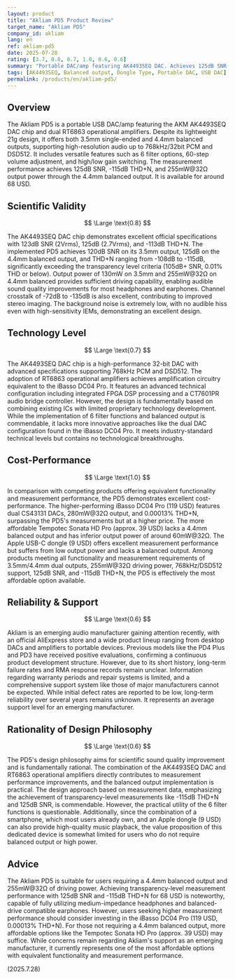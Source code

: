 ```yaml
---
layout: product
title: "Akliam PD5 Product Review"
target_name: "Akliam PD5"
company_id: akliam
lang: en
ref: akliam-pd5
date: 2025-07-28
rating: [3.7, 0.8, 0.7, 1.0, 0.6, 0.6]
summary: "Portable DAC/amp featuring AK4493SEQ DAC. Achieves 125dB SNR, -115dB THD+N measurement performance with 255mW@32Ω output in lightweight design"
tags: [AK4493SEQ, Balanced output, Dongle Type, Portable DAC, USB DAC]
permalink: /products/en/akliam-pd5/
---
```

## Overview

The Akliam PD5 is a portable USB DAC/amp featuring the AKM AK4493SEQ DAC chip and dual RT6863 operational amplifiers. Despite its lightweight 21g design, it offers both 3.5mm single-ended and 4.4mm balanced outputs, supporting high-resolution audio up to 768kHz/32bit PCM and DSD512. It includes versatile features such as 6 filter options, 60-step volume adjustment, and high/low gain switching. The measurement performance achieves 125dB SNR, -115dB THD+N, and 255mW@32Ω output power through the 4.4mm balanced output. It is available for around 68 USD.

## Scientific Validity

$$ \Large \text{0.8} $$

The AK4493SEQ DAC chip demonstrates excellent official specifications with 123dB SNR (2Vrms), 125dB (2.7Vrms), and -113dB THD+N. The implemented PD5 achieves 120dB SNR on its 3.5mm output, 125dB on the 4.4mm balanced output, and THD+N ranging from -108dB to -115dB, significantly exceeding the transparency level criteria (105dB+ SNR, 0.01% THD or below). Output power of 130mW on 3.5mm and 255mW@32Ω on 4.4mm balanced provides sufficient driving capability, enabling audible sound quality improvements for most headphones and earphones. Channel crosstalk of -72dB to -135dB is also excellent, contributing to improved stereo imaging. The background noise is extremely low, with no audible hiss even with high-sensitivity IEMs, demonstrating an excellent design.

## Technology Level

$$ \Large \text{0.7} $$

The AK4493SEQ DAC chip is a high-performance 32-bit DAC with advanced specifications supporting 768kHz PCM and DSD512. The adoption of RT6863 operational amplifiers achieves amplification circuitry equivalent to the iBasso DC04 Pro. It features an advanced technical configuration including integrated FPGA DSP processing and a CT7601PR audio bridge controller. However, the design is fundamentally based on combining existing ICs with limited proprietary technology development. While the implementation of 6 filter functions and balanced output is commendable, it lacks more innovative approaches like the dual DAC configuration found in the iBasso DC04 Pro. It meets industry-standard technical levels but contains no technological breakthroughs.

## Cost-Performance

$$ \Large \text{1.0} $$

In comparison with competing products offering equivalent functionality and measurement performance, the PD5 demonstrates excellent cost-performance. The higher-performing iBasso DC04 Pro (119 USD) features dual CS43131 DACs, 280mW@32Ω output, and 0.00013% THD+N, surpassing the PD5's measurements but at a higher price. The more affordable Tempotec Sonata HD Pro (approx. 39 USD) lacks a 4.4mm balanced output and has inferior output power of around 60mW@32Ω. The Apple USB-C dongle (9 USD) offers excellent measurement performance but suffers from low output power and lacks a balanced output. Among products meeting all functionality and measurement requirements of 3.5mm/4.4mm dual outputs, 255mW@32Ω driving power, 768kHz/DSD512 support, 125dB SNR, and -115dB THD+N, the PD5 is effectively the most affordable option available.

## Reliability & Support

$$ \Large \text{0.6} $$

Akliam is an emerging audio manufacturer gaining attention recently, with an official AliExpress store and a wide product lineup ranging from desktop DACs and amplifiers to portable devices. Previous models like the PD4 Plus and PD3 have received positive evaluations, confirming a continuous product development structure. However, due to its short history, long-term failure rates and RMA response records remain unclear. Information regarding warranty periods and repair systems is limited, and a comprehensive support system like those of major manufacturers cannot be expected. While initial defect rates are reported to be low, long-term reliability over several years remains unknown. It represents an average support level for an emerging manufacturer.

## Rationality of Design Philosophy

$$ \Large \text{0.6} $$

The PD5's design philosophy aims for scientific sound quality improvement and is fundamentally rational. The combination of the AK4493SEQ DAC and RT6863 operational amplifiers directly contributes to measurement performance improvements, and the balanced output implementation is practical. The design approach based on measurement data, emphasizing the achievement of transparency-level measurements like -115dB THD+N and 125dB SNR, is commendable. However, the practical utility of the 6 filter functions is questionable. Additionally, since the combination of a smartphone, which most users already own, and an Apple dongle (9 USD) can also provide high-quality music playback, the value proposition of this dedicated device is somewhat limited for users who do not require balanced output or high power.

## Advice

The Akliam PD5 is suitable for users requiring a 4.4mm balanced output and 255mW@32Ω of driving power. Achieving transparency-level measurement performance with 125dB SNR and -115dB THD+N for 68 USD is noteworthy, capable of fully utilizing medium-impedance headphones and balanced-drive compatible earphones. However, users seeking higher measurement performance should consider investing in the iBasso DC04 Pro (119 USD, 0.00013% THD+N). For those not requiring a 4.4mm balanced output, more affordable options like the Tempotec Sonata HD Pro (approx. 39 USD) may suffice. While concerns remain regarding Akliam's support as an emerging manufacturer, it currently represents one of the most affordable options with equivalent functionality and measurement performance.

(2025.7.28)
